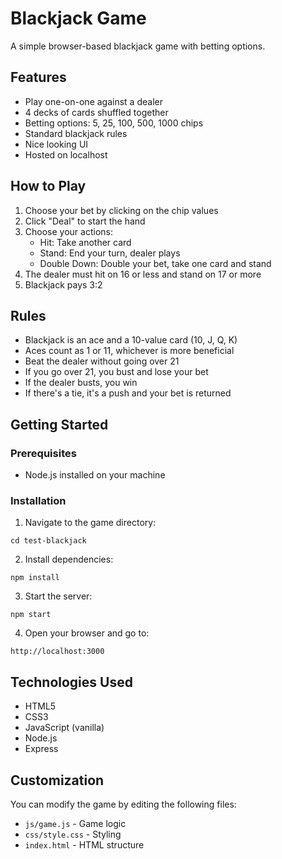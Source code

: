 # Blackjack Game

A simple browser-based blackjack game with betting options.

## Features

- Play one-on-one against a dealer
- 4 decks of cards shuffled together
- Betting options: 5, 25, 100, 500, 1000 chips
- Standard blackjack rules
- Nice looking UI
- Hosted on localhost

## How to Play

1. Choose your bet by clicking on the chip values
2. Click "Deal" to start the hand
3. Choose your actions:
   - Hit: Take another card
   - Stand: End your turn, dealer plays
   - Double Down: Double your bet, take one card and stand
4. The dealer must hit on 16 or less and stand on 17 or more
5. Blackjack pays 3:2

## Rules

- Blackjack is an ace and a 10-value card (10, J, Q, K)
- Aces count as 1 or 11, whichever is more beneficial
- Beat the dealer without going over 21
- If you go over 21, you bust and lose your bet
- If the dealer busts, you win
- If there's a tie, it's a push and your bet is returned

## Getting Started

### Prerequisites

- Node.js installed on your machine

### Installation

1. Navigate to the game directory:
```
cd test-blackjack
```

2. Install dependencies:
```
npm install
```

3. Start the server:
```
npm start
```

4. Open your browser and go to:
```
http://localhost:3000
```

## Technologies Used

- HTML5
- CSS3
- JavaScript (vanilla)
- Node.js
- Express

## Customization

You can modify the game by editing the following files:
- `js/game.js` - Game logic
- `css/style.css` - Styling
- `index.html` - HTML structure
